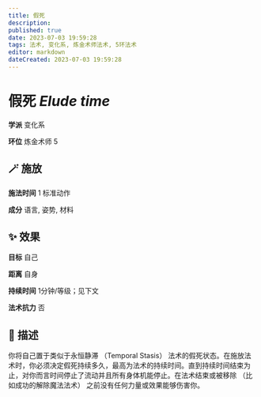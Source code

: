 ```yaml
---
title: 假死
description: 
published: true
date: 2023-07-03 19:59:28
tags: 法术, 变化系, 炼金术师法术, 5环法术
editor: markdown
dateCreated: 2023-07-03 19:59:28
---
```


# **假死** *Elude time*

**学派** 变化系 

**环位** 炼金术师 5

## 🪄 施放

**施法时间** 1 标准动作

**成分** 语言, 姿势, 材料

## ✨ 效果 

**目标** 自己 

**距离** 自身  

**持续时间** 1分钟/等级；见下文 

**法术抗力** 否

## 📖 描述

你将自己置于类似于永恒静滞 （Temporal Stasis） 法术的假死状态。在施放法术时，你必须决定假死持续多久，最高为法术的持续时间。直到持续时间结束为止，对你而言时间停止了流动并且所有身体机能停止。在法术结束或被移除 （比如成功的解除魔法法术） 之前没有任何力量或效果能够伤害你。
    